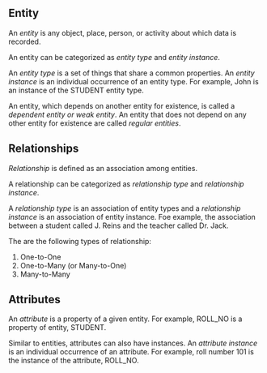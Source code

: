 ## Entity

An *entity* is any object, place, person, or activity about which data is recorded. 

An entity can be categorized as *entity type* and *entity instance*.

An *entity type* is a set of things that share a common properties. An *entity instance* is an individual occurrence of an entity type. For example, John is an  instance of the STUDENT entity type.

An entity, which depends on another entity for existence, is called a *dependent entity or weak entity*. An entity that does not depend on any other entity for existence are called *regular entities*.

## Relationships

*Relationship* is defined as an association among entities.

A relationship can be categorized as *relationship type* and *relationship instance*.

A *relationship type* is an association of entity types and a *relationship instance* is an association of entity instance. Foe example, the association between a student called J. Reins and the teacher called Dr. Jack.

The are the following types of relationship:
1. One-to-One
2. One-to-Many (or Many-to-One)
3. Many-to-Many

## Attributes

An *attribute* is a property of a given entity. For example, ROLL_NO is a property of entity, STUDENT.

Similar to entities, attributes can also have instances. An *attribute instance* is an individual occurrence of an attribute. For example, roll number 101 is the instance of the attribute, ROLL_NO.